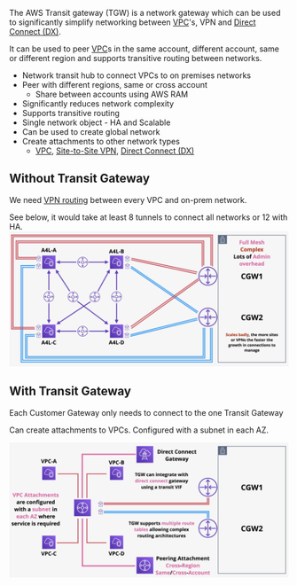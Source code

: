 The AWS Transit gateway (TGW) is a network gateway which can be used to significantly simplify networking between [VPC](../VPC/VPC.md)'s, VPN and [Direct Connect (DX)](Direct%20Connect%20(DX).md).

It can be used to peer [VPC](../VPC/VPC.md)s in the same account, different account, same or different region and supports transitive routing between networks.

- Network transit hub to connect VPCs to on premises networks
- Peer with different regions, same or cross account
	- Share between accounts using AWS RAM
- Significantly reduces network complexity
- Supports transitive routing
- Single network object - HA and Scalable
- Can be used to create global network
- Create attachments to other network types
	- [VPC](../VPC/VPC.md), [Site-to-Site VPN](Site-to-Site%20VPN.md), [Direct Connect (DX)](Direct%20Connect%20(DX).md)

## Without Transit Gateway
We need [VPN routing](../VPC/Routing%20&%20Internet%20Gateway.md) between every VPC and on-prem network.

See below, it would take at least 8 tunnels to connect all networks or 12 with HA.
![Pasted image 20250610202024.png](_atts/Pasted%20image%2020250610202024.png)

## With Transit Gateway
Each Customer Gateway only needs to connect to the one Transit Gateway

Can create attachments to VPCs. Configured with a subnet in each AZ.

![Pasted image 20250610202538.png](_atts/Pasted%20image%2020250610202538.png)


